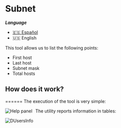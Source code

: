 # Subnet

***Language***
- [🇪🇸 Español](./README.es.md)
- 🇺🇸 English

This tool allows us to list the following points:

* First host
* Last host
* Subnet mask
* Total hosts

## How does it work?
======
The execution of the tool is very simple:

<p align="center">
    <img src="images/use.png"
        alt="Help panel"
        style="float: left; margin-right: 10px;" />
</p>

The utility reports information in tables:

<p align="center">
    <img src="images/report.png"
        alt="DUsersInfo"
        style="float: left; margin-right: 10px;" />
</p>
